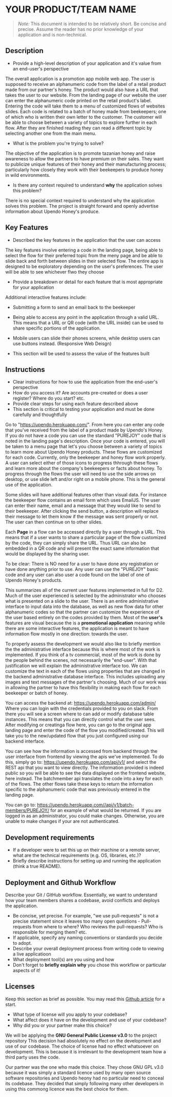 # YOUR PRODUCT/TEAM NAME

> _Note:_ This document is intended to be relatively short. Be concise and precise. Assume the reader has no prior knowledge of your application and is non-technical. 

## Description 
 * Provide a high-level description of your application and it's value from an end-user's perspective

 The overall application is a promotion app mobile web app. The user is supposed to receive
 an alphanumeric code from the label of a retail product made from our partner's honey. The
 product would also have a URL that takes the user to our website. From the landing page of
 our website the user can enter the alphanumeric code printed on the retail product's label.
 Entering the code will take them to a menu of customized flows of websites slides. Each
 code is related to a batch of honey made from beekeepers; one of which who is written their
 own letter to the customer. The customer will be able to choose between a variety of topics
 to explore further in each flow. After they are finished reading they can read a different
 topic by selecting another one from the main menu.

 * What is the problem you're trying to solve?

 The objective of the application is to promote tazanian honey and raise awareness to allow
 the partners to have premium on their sales. They want to publicize unique features of
 their honey and their manufacturing process; particularly how closely they work with their
 beekeepers to produce honey in wild environments.

 * Is there any context required to understand **why** the application solves this problem?

 There is no special context required to understand why the application solves this problem.
 The project is straight forward and openly advertise information about Upendo Honey's
 produce.

## Key Features
 * Described the key features in the application that the user can access

 The key features involve entering a code in the landing page, being able to select the
 flow for their preferred topic from the meny page and be able to slide back and forth
 between slides in their selected flow. The entire app is designed to be exploratory
 depending on the user's preferences. The user will be able to see whichever flwo they
 choose 

 * Provide a breakdown or detail for each feature that is most appropriate for your application
 
 Additional interactive features include:
  * Submitting a form to send an email back to the beekeeper
  * Being able to access any point in the application through a valid URL. This means that a URL or QR code (with the URL inside)
    can be used to share specific portions of the application.
  * Mobile users can slide their phones screens, while desktop users can use buttons instead. (Responsive Web Deisgn)

 * This section will be used to assess the value of the features built

## Instructions
 * Clear instructions for how to use the application from the end-user's perspective
 * How do you access it? Are accounts pre-created or does a user register? Where do you start? etc. 
 * Provide clear steps for using each feature described above
 * This section is critical to testing your application and must be done carefully and thoughtfully

 Go to "https://upendo.herokuapp.com/".
 From here you can enter any code that you've received from the label of a product
 made by Upendo's Honey. If you do not have a code you can use the standard "PUREJOY"
 code that is noted in the landing page's description. Once your code is entered,
 you will be taken to a menu page that let's you choose between a variety of topics
 to learn more about Upendo Honey products. These flows are customized for each
 code. Currently, only the beekeeper and honey flow work properly. A user can
 select either of those icons to progress thhrough these flows and learn more about
 the company's beekeepers or facts about honey. To progress through the flows the
 user will need to use the side arrows on desktop, or use slide left and/or right
 on a mobile phone. This is the general use of the application.
 
 Some slides will have additional features other than visual data. For instance the
 beekeeper flow contains an email form which uses EmailJS. The user can enter their
 name, email and a message that they would like to send to their beekeeper. After
 clicking the send button, a description will replace their message to let them
 know if the message was sent properly or not. The user can then continue on to
 other slides.

 Each **Page** in a flow can be accessed directly by a user through a URL. This means
 that if a user wants to share a particular page of the flow customized by the code,
 they can simply share the URL. Thus URL can also be embedded in a QR code and
 will present the exact same information that would be displayed by the sharing user.

 To be clear: There is NO need for a user to have done any registration or have done
 anything prior to use. Any user can use the "PUREJOY" basic code and any user can
 also user a code found on the label of one of Upendo Honey's products.

 This summarizes all of the current user features implemented in full for D2.
 Much of the user experienced is selected by the administrator who chooses what
 is presented on a slide to the user. There is an entire administrative interface
 to input data into the database, as well as new flow data for other alphanumeric
 codes so that the partner can customize the experience of the user based
 entirely on the codes provided by them. Most of the **user's** features are
 visual because the is a **promotional application** meaning while there are
 some interactive features, the application is meant to have information flow
 mostly in one direction: towards the user.

 To properly assess the development we would also like to briefly mention the
 the administrative interface because this is where most of the work is
 implemented. If you think of a tv commercial, most of the work is done by
 the people behind the scenes, not necessarily the "end-user". With that
 justification we will explain the administrative interface too. We can
 customize the text in each of the flows using properties that are changed
 in the backend administrative database interface. This includes uploading
 any images and text messages of the partner's choosing. Much of our work
 was in allowing the partner to have this flexibility in making each flow
 for each beekeeper or batch of honey.

 You can access the backend at: https://upendo.herokuapp.com/admin/
 Where you can login with the credentials provided to you on slack.
 From there you will see a screen where to can add or modify database
 table instances. This means that you can directly control what the user
 sees. After modifying or creatinga flow here, you can go to the original
 app landing page and enter the code of the flow you modified/created.
 This will take you to the new/updated flow that you just configured using
 our backend interface.

 You can see how the information is accessed from backend through the user
 interface from frontend by viewing the apis we've implemented. To do this,
 simply go to: https://upendo.herokuapp.com/api/v1/ and select the REST api
 that you want to view directly. The information provided is indeed public
 so you will be able to see the data displayed on the frontend website, here
 instead. The batchmember api translates the code into a key for each of the
 flows. The other flows take these keys to return the information specific
 to the alphanumeric code that was previously entered in the landing page.

 You can go to: https://upendo.herokuapp.com//api/v1/batch-members/PUREJOY/
 for an example of what would be returned. If you are logged in as an
 administrator, you could make changes. Otherwise, you are unable to make
 changes if your are not authenticated.


 
 ## Development requirements
 * If a developer were to set this up on their machine or a remote server, what are the technical requirements (e.g. OS, libraries, etc.)?
 * Briefly describe instructions for setting up and running the application (think a true README).
 
 ## Deployment and Github Workflow

Describe your Git / GitHub workflow. Essentially, we want to understand how your team members shares a codebase, avoid conflicts and deploys the application.

 * Be concise, yet precise. For example, "we use pull-requests" is not a precise statement since it leaves too many open questions - Pull-requests from where to where? Who reviews the pull-requests? Who is responsible for merging them? etc.
 * If applicable, specify any naming conventions or standards you decide to adopt.
 * Describe your overall deployment process from writing code to viewing a live applicatioon
 * What deployment tool(s) are you using and how
 * Don't forget to **briefly explain why** you chose this workflow or particular aspects of it!

 ## Licenses 

 Keep this section as brief as possible. You may read this [Github article](https://help.github.com/en/github/creating-cloning-and-archiving-repositories/licensing-a-repository) for a start.

 * What type of license will you apply to your codebase?
 * What affect does it have on the development and use of your codebase?
 * Why did you or your partner make this choice?

 We will be applying the **GNU General Public License v3.0** to the project repository
 This decision had absolutely no effect on the development and use of our codebase.
 The choice of license had no effect whatsoever on development. This is because it
 is irrelevant to the development team how a third party uses the code.

 Our partner was the one who made this choice. They chose GNU GPL v3.0 because it
 was simply a standard licence used by many open source software repositories and
 Upendo heony had no particular need to conceal its codebase. They decided that
 simply following many other developers in using this commong licence was the best
 choice for them.
 

